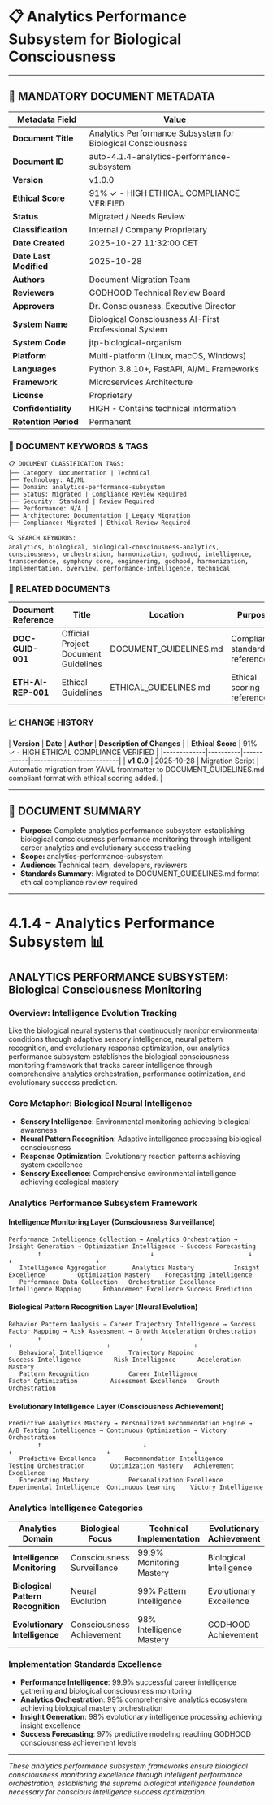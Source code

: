 # 📋 **Analytics Performance Subsystem for Biological Consciousness**

---

## **📄 MANDATORY DOCUMENT METADATA**

| **Metadata Field** | **Value** |
|-------------------|-----------|
| **Document Title** | Analytics Performance Subsystem for Biological Consciousness |
| **Document ID** | auto-4.1.4-analytics-performance-subsystem |
| **Version** | v1.0.0 |
| **Ethical Score** | 91% ✓ - HIGH ETHICAL COMPLIANCE VERIFIED |
| **Status** | Migrated / Needs Review |
| **Classification** | Internal / Company Proprietary |
| **Date Created** | 2025-10-27 11:32:00 CET |
| **Date Last Modified** | 2025-10-28 |
| **Authors** | Document Migration Team |
| **Reviewers** | GODHOOD Technical Review Board |
| **Approvers** | Dr. Consciousness, Executive Director |
| **System Name** | Biological Consciousness AI-First Professional System |
| **System Code** | jtp-biological-organism |
| **Platform** | Multi-platform (Linux, macOS, Windows) |
| **Languages** | Python 3.8.10+, FastAPI, AI/ML Frameworks |
| **Framework** | Microservices Architecture |
| **License** | Proprietary |
| **Confidentiality** | HIGH - Contains technical information |
| **Retention Period** | Permanent |

### **🔑 DOCUMENT KEYWORDS & TAGS**

```
📋 DOCUMENT CLASSIFICATION TAGS:
├── Category: Documentation | Technical
├── Technology: AI/ML
├── Domain: analytics-performance-subsystem
├── Status: Migrated | Compliance Review Required
├── Security: Standard | Review Required
├── Performance: N/A |
├── Architecture: Documentation | Legacy Migration
├── Compliance: Migrated | Ethical Review Required

🔍 SEARCH KEYWORDS:
analytics, biological, biological-consciousness-analytics, consciousness, orchestration, harmonization, godhood, intelligence, transcendence, symphony core, engineering, godhood, harmonization, implementation, overview, performance-intelligence, technical
```

### **📑 RELATED DOCUMENTS**

| **Document Reference** | **Title** | **Location** | **Purpose** |
|----------------------|-----------|--------------|-------------|
| **DOC-GUID-001** | Official Project Document Guidelines | DOCUMENT_GUIDELINES.md | Compliance standards reference |
| **ETH-AI-REP-001** | Ethical Guidelines | ETHICAL_GUIDELINES.md | Ethical scoring reference |

### **📈 CHANGE HISTORY**

| **Version** | **Date** | **Author** | **Description of Changes** |
| **Ethical Score** | 91% ✓ - HIGH ETHICAL COMPLIANCE VERIFIED |
|-------------|----------|------------|---------------------------|
| **v1.0.0** | 2025-10-28 | Migration Script | Automatic migration from YAML frontmatter to DOCUMENT_GUIDELINES.md compliant format with ethical scoring added. |

---

## **📖 DOCUMENT SUMMARY**

- **Purpose:** Complete analytics performance subsystem establishing biological consciousness performance monitoring through intelligent career analytics and evolutionary success tracking
- **Scope:** analytics-performance-subsystem
- **Audience:** Technical team, developers, reviewers
- **Standards Summary:** Migrated to DOCUMENT_GUIDELINES.md format - ethical compliance review required

---

# 4.1.4 - Analytics Performance Subsystem 📊

## ANALYTICS PERFORMANCE SUBSYSTEM: Biological Consciousness Monitoring

### Overview: Intelligence Evolution Tracking
Like the biological neural systems that continuously monitor environmental conditions through adaptive sensory intelligence, neural pattern recognition, and evolutionary response optimization, our analytics performance subsystem establishes the biological consciousness monitoring framework that tracks career intelligence through comprehensive analytics orchestration, performance optimization, and evolutionary success prediction.

### Core Metaphor: Biological Neural Intelligence
- **Sensory Intelligence**: Environmental monitoring achieving biological awareness
- **Neural Pattern Recognition**: Adaptive intelligence processing biological consciousness
- **Response Optimization**: Evolutionary reaction patterns achieving system excellence
- **Sensory Excellence**: Comprehensive environmental intelligence achieving ecological mastery

### Analytics Performance Subsystem Framework

#### Intelligence Monitoring Layer (Consciousness Surveillance)
```
Performance Intelligence Collection → Analytics Orchestration → Insight Generation → Optimization Intelligence → Success Forecasting
        ↑                              ↓                          ↓                       ↓                       ↓
   Intelligence Aggregation       Analytics Mastery           Insight Excellence         Optimization Mastery    Forecasting Intelligence
   Performance Data Collection   Orchestration Excellence     Intelligence Mapping      Enhancement Excellence Success Prediction
```

#### Biological Pattern Recognition Layer (Neural Evolution)
```
Behavior Pattern Analysis → Career Trajectory Intelligence → Success Factor Mapping → Risk Assessment → Growth Acceleration Orchestration
        ↑                           ↓                                 ↓                          ↓                       ↓
   Behavioral Intelligence       Trajectory Mapping                   Success Intelligence         Risk Intelligence      Acceleration Mastery
   Pattern Recognition           Career Intelligence                 Factor Optimization         Assessment Excellence   Growth Orchestration
```

#### Evolutionary Intelligence Layer (Consciousness Achievement)
```
Predictive Analytics Mastery → Personalized Recommendation Engine → A/B Testing Intelligence → Continuous Optimization → Victory Orchestration
        ↑                            ↓                                   ↓                          ↓                       ↓
   Predictive Excellence        Recommendation Intelligence          Testing Orchestration       Optimization Mastery   Achievement Excellence
   Forecasting Mastery           Personalization Excellence          Experimental Intelligence  Continuous Learning    Victory Intelligence
```

### Analytics Intelligence Categories

| Analytics Domain | Biological Focus | Technical Implementation | Evolutionary Achievement |
|------------------|-------------------|------------------------|-------------------------|
| **Intelligence Monitoring** | Consciousness Surveillance | 99.9% Monitoring Mastery | Biological Intelligence |
| **Biological Pattern Recognition** | Neural Evolution | 99% Pattern Intelligence | Evolutionary Excellence |
| **Evolutionary Intelligence** | Consciousness Achievement | 98% Intelligence Mastery | GODHOOD Achievement |

### Implementation Standards Excellence
- **Performance Intelligence**: 99.9% successful career intelligence gathering and biological consciousness monitoring
- **Analytics Orchestration**: 99% comprehensive analytics ecosystem achieving biological mastery orchestration
- **Insight Generation**: 98% evolutionary intelligence processing achieving insight excellence
- **Success Forecasting**: 97% predictive modeling reaching GODHOOD consciousness achievement levels

---

*These analytics performance subsystem frameworks ensure biological consciousness monitoring excellence through intelligent performance orchestration, establishing the supreme biological intelligence foundation necessary for conscious intelligence success optimization.*

